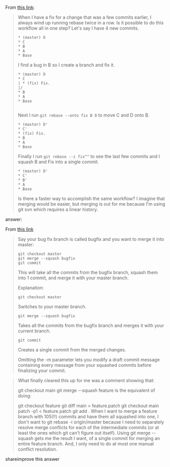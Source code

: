 From [this link](https://stackoverflow.com/questions/3251011/can-i-rebase-and-squash-commits-at-the-same-time):

> When I have a fix for a change that was a few commits earlier, I always wind up running rebase twice in a row. Is it possible to do this workflow all in one step? Let's say I have 4 new commits.
> 
> ```
> * (master) D
> * C
> * B
> * A
> * Base
> 
> ```
> 
> I find a bug in B so I create a branch and fix it.
> 
> ```
> * (master) D
> * C
> | * (fix) Fix.
> |/  
> * B
> * A
> * Base
> 
> 
> ```
> Next I run `git rebase --onto fix B D` to move C and D onto B.
> 
> ```
> * (master) D'
> * C'
> * (fix) Fix.
> * B
> * A
> * Base
> 
> ```
> 
> Finally I run `git rebase --i fix^^` to see the last few commits and I squash B and Fix into a single commit.
> 
> ```
> * (master) D'
> * C'
> * B'
> * A
> * Base
> 
> ```
> 
> Is there a faster way to accomplish the same workflow? I imagine that merging would be easier, but merging is out for me because I'm using git svn which requires a linear history.

answer:




From [this link](https://stackoverflow.com/questions/5308816/how-to-use-git-merge-squash)

> Say your bug fix branch is called bugfix and you want to merge it into master:
> 
> ```
> git checkout master
> git merge --squash bugfix
> git commit
> ```
> This will take all the commits from the bugfix branch, squash them into 1 commit, and merge it with your master branch.
> 
> Explanation:
> 
> ```
> git checkout master
> ```
> Switches to your master branch.
> 
> ```
> git merge --squash bugfix
> ```
> Takes all the commits from the bugfix branch and merges it with your current branch.
> 
> ```
> git commit
> ```
> Creates a single commit from the merged changes.
> 
> Omitting the -m parameter lets you modify a draft commit message containing every message from your squashed commits before finalizing your commit.



> What finally cleared this up for me was a comment showing that:
> 
> git checkout main
> git merge --squash feature
> is the equivalent of doing:
> 
> git checkout feature
> git diff main > feature.patch
> git checkout main
> patch -p1 < feature.patch
> git add .
> When I want to merge a feature branch with 105(!!) commits and have them all squashed into one, I don't want to git rebase -i origin/master because I need to separately resolve merge conflicts for each of the intermediate commits (or at least the ones which git can't figure out itself). Using git merge --squash gets me the result I want, of a single commit for merging an entire feature branch. And, I only need to do at most one manual conflict resolution.

shareimprove this answer